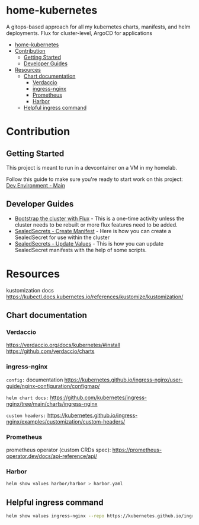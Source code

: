 # home-kubernetes
A gitops-based approach for all my kubernetes charts, manifests, and helm deployments. Flux for cluster-level, ArgoCD for applications

- [home-kubernetes](#home-kubernetes)
- [Contribution](#contribution)
  - [Getting Started](#getting-started)
  - [Developer Guides](#developer-guides)
- [Resources](#resources)
  - [Chart documentation](#chart-documentation)
    - [Verdaccio](#verdaccio)
    - [ingress-nginx](#ingress-nginx)
    - [Prometheus](#prometheus)
    - [Harbor](#harbor)
  - [Helpful ingress command](#helpful-ingress-command)


# Contribution 

## Getting Started

This project is meant to run in a devcontainer on a VM in my homelab.

Follow this guide to make sure you're ready to start work on this project: [Dev Environment - Main](./docs/dev-env-main.md)

## Developer Guides

- [Bootstrap the cluster with Flux](./docs/dev-guide-flux-bootstrap.md) - This is a one-time activity unless the cluster needs to be rebuilt or more flux features need to be added.
- [SealedSecrets - Create Manifest](./docs/dev-guide-sealed-secrets-create-manifest.md) - Here is how you can create a SealedSecret for use within the cluster
- [SealedSecrets - Update Values](./docs/dev-guide-sealed-secrets-update-values.md) - This is how you can update SealedSecret manifests with the help of some scripts.

# Resources

kustomization docs
https://kubectl.docs.kubernetes.io/references/kustomize/kustomization/

## Chart documentation

### Verdaccio
https://verdaccio.org/docs/kubernetes/#install
https://github.com/verdaccio/charts

### ingress-nginx

`config:` documentation https://kubernetes.github.io/ingress-nginx/user-guide/nginx-configuration/configmap/

`helm chart docs:` https://github.com/kubernetes/ingress-nginx/tree/main/charts/ingress-nginx

`custom headers:`
https://kubernetes.github.io/ingress-nginx/examples/customization/custom-headers/

### Prometheus

prometheus operator (custom CRDs spec): https://prometheus-operator.dev/docs/api-reference/api/

### Harbor

```sh
helm show values harbor/harbor > harbor.yaml
```

## Helpful ingress command

```sh
helm show values ingress-nginx --repo https://kubernetes.github.io/ingress-nginx > temp.yaml
```